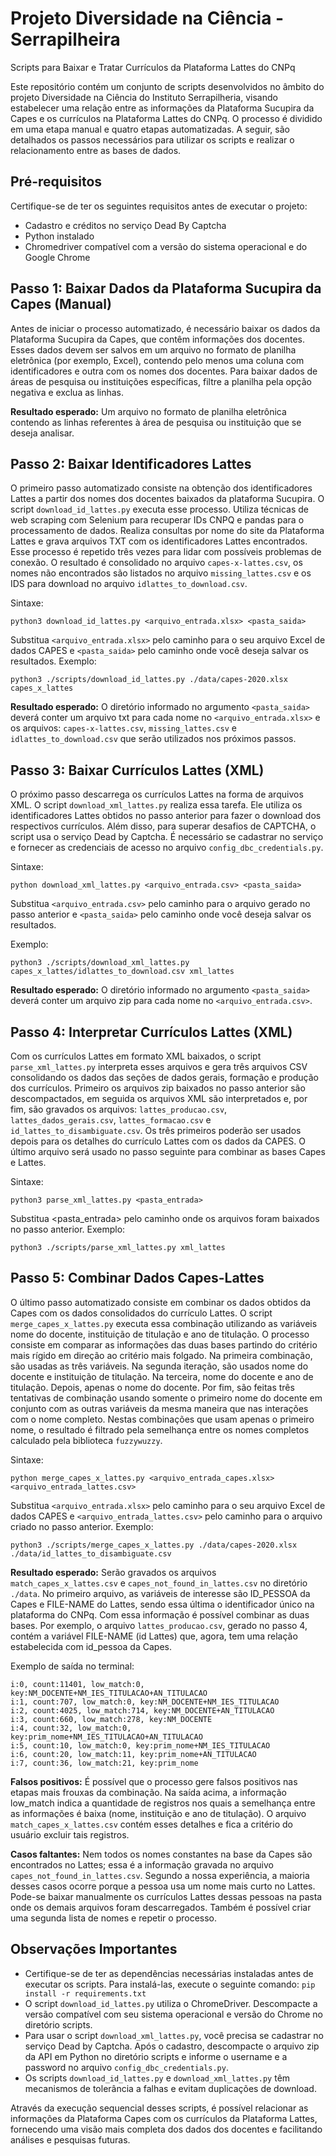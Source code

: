 # Projeto Diversidade na Ciência - Serrapilheira

Scripts para Baixar e Tratar Currículos da Plataforma Lattes do CNPq

Este repositório contém um conjunto de scripts desenvolvidos no âmbito do projeto Diversidade na Ciência do Instituto Serrapilheria, visando estabelecer uma relação entre as informações da Plataforma Sucupira da Capes e os currículos na Plataforma Lattes do CNPq. O processo é dividido em uma etapa manual e quatro etapas automatizadas. A seguir, são detalhados os passos necessários para utilizar os scripts e realizar o relacionamento entre as bases de dados.

## Pré-requisitos

Certifique-se de ter os seguintes requisitos antes de executar o projeto:

- Cadastro e créditos no serviço Dead By Captcha 
- Python instalado
- Chromedriver compatível com a versão do sistema operacional e do Google Chrome

## Passo 1: Baixar Dados da Plataforma Sucupira da Capes (Manual)

Antes de iniciar o processo automatizado, é necessário baixar os dados da Plataforma Sucupira da Capes, que contêm informações dos docentes. Esses dados devem ser salvos em um arquivo no formato de planilha eletrônica (por exemplo, Excel), contendo pelo menos uma coluna com identificadores e outra com os nomes dos docentes. Para baixar dados de áreas de pesquisa ou instituições específicas, filtre a planilha pela opção negativa e exclua as linhas.

**Resultado esperado:**
Um arquivo no formato de planilha eletrônica contendo as linhas referentes à área de pesquisa ou instituição que se deseja analisar.

## Passo 2: Baixar Identificadores Lattes

O primeiro passo automatizado consiste na obtenção dos identificadores Lattes a partir dos nomes dos docentes baixados da plataforma Sucupira. O script `download_id_lattes.py` executa esse processo. Utiliza técnicas de web scraping com Selenium para recuperar IDs CNPQ e pandas para o processamento de dados. Realiza consultas por nome do site da Plataforma Lattes e grava arquivos TXT com os identificadores Lattes encontrados. Esse processo é repetido três vezes para lidar com possíveis problemas de conexão. O resultado é consolidado no arquivo `capes-x-lattes.csv`, os nomes não encontrados são listados no arquivo `missing_lattes.csv` e os IDS para download no arquivo `idlattes_to_download.csv`.

Sintaxe:
```
python3 download_id_lattes.py <arquivo_entrada.xlsx> <pasta_saida>
```
Substitua `<arquivo_entrada.xlsx>` pelo caminho para o seu arquivo Excel de dados CAPES e `<pasta_saida>` pelo caminho onde você deseja salvar os resultados.
Exemplo:
```
python3 ./scripts/download_id_lattes.py ./data/capes-2020.xlsx capes_x_lattes
```

**Resultado esperado:**
O diretório informado no argumento `<pasta_saida>` deverá conter um arquivo txt para cada nome no `<arquivo_entrada.xlsx>` e os arquivos: `capes-x-lattes.csv`, `missing_lattes.csv` e `idlattes_to_download.csv` que serão utilizados nos próximos passos.

## Passo 3: Baixar Currículos Lattes (XML)

O próximo passo descarrega os currículos Lattes na forma de arquivos XML. O script `download_xml_lattes.py` realiza essa tarefa. Ele utiliza os identificadores Lattes obtidos no passo anterior para fazer o download dos respectivos currículos. Além disso, para superar desafios de CAPTCHA, o script usa o serviço Dead by Captcha. É necessário se cadastrar no serviço e fornecer as credenciais de acesso no arquivo `config_dbc_credentials.py`.

Sintaxe:
```
python download_xml_lattes.py <arquivo_entrada.csv> <pasta_saida>
```
Substitua `<arquivo_entrada.csv>` pelo caminho para o arquivo gerado no passo anterior e `<pasta_saida>` pelo caminho onde você deseja salvar os resultados.

Exemplo:
```
python3 ./scripts/download_xml_lattes.py capes_x_lattes/idlattes_to_download.csv xml_lattes
```

**Resultado esperado:**
O diretório informado no argumento `<pasta_saida>` deverá conter um arquivo zip para cada nome no `<arquivo_entrada.csv>`.

## Passo 4: Interpretar Currículos Lattes (XML)

Com os currículos Lattes em formato XML baixados, o script `parse_xml_lattes.py` interpreta esses arquivos e gera três arquivos CSV consolidando os dados das seções de dados gerais, formação e produção dos currículos. Primeiro os arquivos zip baixados no passo anterior são descompactados, em seguida os arquivos XML são interpretados e, por fim, são gravados os arquivos: `lattes_producao.csv`, `lattes_dados_gerais.csv`, `lattes_formacao.csv` e `id_lattes_to_disambiguate.csv`. Os três primeiros poderão ser usados depois para os detalhes do currículo Lattes com os dados da CAPES. O último arquivo será usado no passo seguinte para combinar as bases Capes e Lattes.

Sintaxe:
```
python3 parse_xml_lattes.py <pasta_entrada>
```
Substitua <pasta_entrada> pelo caminho onde os arquivos foram baixados no passo anterior.
Exemplo:
```
python3 ./scripts/parse_xml_lattes.py xml_lattes
```

## Passo 5: Combinar Dados Capes-Lattes

O último passo automatizado consiste em combinar os dados obtidos da Capes com os dados consolidados do currículo Lattes. O script `merge_capes_x_lattes.py` executa essa combinação utilizando as variáveis nome do docente, instituição de titulação e ano de titulação. O processo consiste em comparar as informações das duas bases partindo do critério mais rígido em direção ao critério mais folgado. Na primeira combinação, são usadas as três variáveis. Na segunda iteração, são usados nome do docente e instituição de titulação. Na terceira, nome do docente e ano de titulação. Depois, apenas o nome do docente. Por fim, são feitas três tentativas de combinação usando somente o primeiro nome do docente em conjunto com as outras variáveis da mesma maneira que nas interações com o nome completo. Nestas combinações que usam apenas o primeiro nome, o resultado é filtrado pela semelhança entre os nomes completos calculado pela biblioteca `fuzzywuzzy`.

Sintaxe:
```
python merge_capes_x_lattes.py <arquivo_entrada_capes.xlsx> <arquivo_entrada_lattes.csv>
```
Substitua `<arquivo_entrada.xlsx>` pelo caminho para o seu arquivo Excel de dados CAPES e `<arquivo_entrada_lattes.csv>` pelo caminho para o arquivo criado no passo anterior.
Exemplo:
```
python3 ./scripts/merge_capes_x_lattes.py ./data/capes-2020.xlsx ./data/id_lattes_to_disambiguate.csv
```

**Resultado esperado:**
Serão gravados os arquivos `match_capes_x_lattes.csv` e `capes_not_found_in_lattes.csv` no diretório `./data`. No primeiro arquivo, as variáveis de interesse são ID_PESSOA da Capes e FILE-NAME do Lattes, sendo essa última o identificador único na plataforma do CNPq. Com essa informação é possível combinar as duas bases. Por exemplo, o arquivo `lattes_producao.csv`, gerado no passo 4, contém a variável FILE-NAME (id Lattes) que, agora, tem uma relação estabelecida com id_pessoa da Capes.

Exemplo de saída no terminal:
```
i:0, count:11401, low_match:0, key:NM_DOCENTE+NM_IES_TITULACAO+AN_TITULACAO
i:1, count:707, low_match:0, key:NM_DOCENTE+NM_IES_TITULACAO
i:2, count:4025, low_match:714, key:NM_DOCENTE+AN_TITULACAO
i:3, count:660, low_match:278, key:NM_DOCENTE
i:4, count:32, low_match:0, key:prim_nome+NM_IES_TITULACAO+AN_TITULACAO
i:5, count:10, low_match:0, key:prim_nome+NM_IES_TITULACAO
i:6, count:20, low_match:11, key:prim_nome+AN_TITULACAO
i:7, count:36, low_match:21, key:prim_nome
```

**Falsos positivos:**
É possível que o processo gere falsos positivos nas etapas mais frouxas da combinação. Na saída acima, a informação low_match indica a quantidade de registros nos quais a semelhança entre as informações é baixa (nome, instituição e ano de titulação). O arquivo `match_capes_x_lattes.csv` contém esses detalhes e fica a critério do usuário excluir tais registros.

**Casos faltantes:**
Nem todos os nomes constantes na base da Capes são encontrados no Lattes; essa é a informação gravada no arquivo `capes_not_found_in_lattes.csv`. Segundo a nossa experiência, a maioria desses casos ocorre porque a pessoa usa um nome mais curto no Lattes. Pode-se baixar manualmente os currículos Lattes dessas pessoas na pasta onde os demais arquivos foram descarregados. Também é possível criar uma segunda lista de nomes e repetir o processo.

## Observações Importantes

- Certifique-se de ter as dependências necessárias instaladas antes de executar os scripts. Para instalá-las, execute o seguinte comando:
`pip install -r requirements.txt`
- O script `download_id_lattes.py` utiliza o ChromeDriver. Descompacte a versão compatível com seu sistema operacional e versão do Chrome no diretório scripts.
- Para usar o script `download_xml_lattes.py`, você precisa se cadastrar no serviço Dead by Captcha. Após o cadastro, descompacte o arquivo zip da API em Python no diretório scripts e informe o username e a password no arquivo `config_dbc_credentials.py`.
- Os scripts `download_id_lattes.py` e `download_xml_lattes.py` têm mecanismos de tolerância a falhas e evitam duplicações de download.

Através da execução sequencial desses scripts, é possível relacionar as informações da Plataforma Capes com os currículos da Plataforma Lattes, fornecendo uma visão mais completa dos dados dos docentes e facilitando análises e pesquisas futuras.
